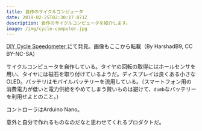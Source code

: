 ```yaml
---
title: 自作のサイクルコンピュータ
date: 2019-02-25T02:30:17.071Z
description: 自作のサイクルコンピュータを紹介します。
image: /img/cycle-computer.jpg
---
```

[DIY Cycle Speedometer
](https://www.instructables.com/id/DIY-Cycle-Speedometer/)にて発見。画像もここから転載（By HarshadB9, CC BY-NC-SA）

サイクルコンピュータを自作している。タイヤの回転の取得にはホールセンサを用い、タイヤには磁石を取り付けているようだ。ディスプレイは良くある小さなOLED。バッテリはモバイルバッテリーを流用している。（スマートフォン用の消費電力が低いと電力供給をやめてしまう賢いものは避けて、`dumb`なバッテリーを利用せよとのこと。）

コントローラはArduino Nano。

意外と自分で作れるものなのだなと思わせてくれるプロダクトだ。
